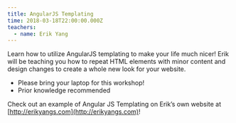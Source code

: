 ```yaml
---
title: AngularJS Templating
time: 2018-03-18T22:00:00.000Z
teachers:
  - name: Erik Yang
---
```


Learn how to utilize AngularJS templating to make your life much nicer! Erik will be teaching you how to repeat HTML elements with minor content and design changes to create a whole new look for your website. 

- Please bring your laptop for this workshop!
- Prior knowledge recommended

Check out an example of Angular JS Templating on Erik’s own website at [http://erikyangs.com](http://erikyangs.com)!